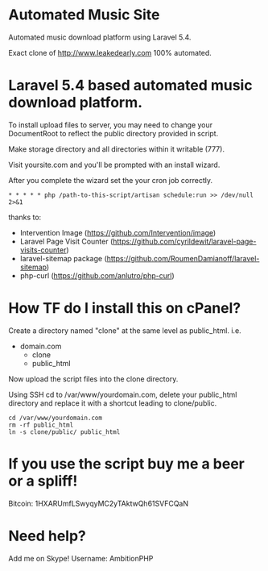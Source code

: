 # Automated Music Site
Automated music download platform using Laravel 5.4.

Exact clone of http://www.leakedearly.com 100% automated.

# Laravel 5.4 based automated music download platform.
To install upload files to server, you may need to change your DocumentRoot to reflect the public directory provided in script.

Make storage directory and all directories within it writable (777).

Visit yoursite.com and you'll be prompted with an install wizard.

After you complete the wizard set the your cron job correctly.
```
* * * * * php /path-to-this-script/artisan schedule:run >> /dev/null 2>&1
```
thanks to:
 - Intervention Image (https://github.com/Intervention/image)
 - Laravel Page Visit Counter (https://github.com/cyrildewit/laravel-page-visits-counter)
 - laravel-sitemap package (https://github.com/RoumenDamianoff/laravel-sitemap)
 - php-curl (https://github.com/anlutro/php-curl)

# How TF do I install this on cPanel?
Create a directory named "clone" at the same level as public_html. i.e.
 - domain.com
   - clone
   - public_html
   
Now upload the script files into the clone directory.

Using SSH cd to /var/www/yourdomain.com, delete your public_html directory and replace it with a shortcut leading to clone/public.
```
cd /var/www/yourdomain.com
rm -rf public_html
ln -s clone/public/ public_html
```

# If you use the script buy me a beer or a spliff!
Bitcoin: 1HXARUmfLSwyqyMC2yTAktwQh61SVFCQaN

# Need help?
Add me on Skype! Username: AmbitionPHP
